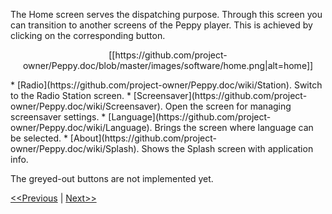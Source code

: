 The Home screen serves the dispatching purpose. Through this screen you can transition to another screens of the Peppy player. This is achieved by clicking on the corresponding button.
<p align="center">
[[https://github.com/project-owner/Peppy.doc/blob/master/images/software/home.png|alt=home]]
</p>
* [Radio](https://github.com/project-owner/Peppy.doc/wiki/Station). Switch to the Radio Station screen.
* [Screensaver](https://github.com/project-owner/Peppy.doc/wiki/Screensaver). Open the screen for managing screensaver settings.
* [Language](https://github.com/project-owner/Peppy.doc/wiki/Language). Brings the screen where language can be selected.
* [About](https://github.com/project-owner/Peppy.doc/wiki/Splash). Shows the Splash screen with application info.

The greyed-out buttons are not implemented yet.

[<<Previous](https://github.com/project-owner/Peppy.doc/wiki/Splash) | [Next>>](https://github.com/project-owner/Peppy.doc/wiki/Station)